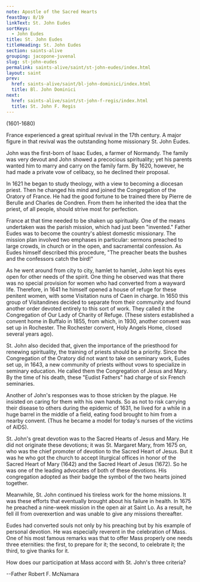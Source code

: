 ```yaml
---
note: Apostle of the Sacred Hearts
feastDay: 8/19
linkText: St. John Eudes
sortKeys:
  - John Eudes
title: St. John Eudes
titleHeading: St. John Eudes
section: saints-alive
grouping: jacopone-juvenal
slug: st-john-eudes
permalink: saints-alive/saint/st-john-eudes/index.html
layout: saint
prev:
  href: saints-alive/saint/bl-john-dominici/index.html
  title: Bl. John Dominici
next:
  href: saints-alive/saint/st-john-f-regis/index.html
  title: St. John F. Regis
---
```

(1601-1680)

France experienced a great spiritual revival in the 17th century. A major figure in that revival was the outstanding home missionary St. John Eudes.

John was the first-born of Isaac Eudes, a farmer of Normandy. The family was very devout and John showed a precocious spirituality; yet his parents wanted him to marry and carry on the family farm. By 1620, however, he had made a private vow of celibacy, so he declined their proposal.

In 1621 he began to study theology, with a view to becoming a diocesan priest. Then he changed his mind and joined the Congregation of the Oratory of France. He had the good fortune to be trained there by Pierre de Berulle and Charles de Condren. From them he inherited the idea that the priest, of all people, should strive most for perfection.

France at that time needed to be shaken up spiritually. One of the means undertaken was the parish mission, which had just been "invented." Father Eudes was to become the country's ablest domestic missionary. The mission plan involved two emphases in particular: sermons preached to large crowds, in church or in the open, and sacramental confession. As Eudes himself described this procedure, "The preacher beats the bushes and the confessors catch the bird!"

As he went around from city to city, hamlet to hamlet, John kept his eyes open for other needs of the spirit. One thing he observed was that there was no special provision for women who had converted from a wayward life. Therefore, in 1641 he himself opened a house of refuge for these penitent women, with some Visitation nuns of Caen in charge. In 1650 this group of Visitandines decided to separate from their community and found another order devoted entirely to this sort of work. They called it the Congregation of Our Lady of Charity of Refuge. (These sisters established a convent home in Buffalo in 1855, from which, in 1930, another convent was set up in Rochester. The Rochester convent, Holy Angels Home, closed several years ago).

St. John also decided that, given the importance of the priesthood for renewing spirituality, the training of priests should be a priority. Since the Congregation of the Oratory did not want to take on seminary work, Eudes set up, in 1643, a new community of priests without vows to specialize in seminary education. He called them the Congregation of Jesus and Mary. By the time of his death, these "Eudist Fathers" had charge of six French seminaries.

Another of John's responses was to those stricken by the plague. He insisted on caring for them with his own hands. So as not to risk carrying their disease to others during the epidemic of 1631, he lived for a while in a huge barrel in the middle of a field, eating food brought to him from a nearby convent. (Thus he became a model for today's nurses of the victims of AIDS).

St. John's great devotion was to the Sacred Hearts of Jesus and Mary. He did not originate these devotions; it was St. Margaret Mary, from 1675 on, who was the chief promoter of devotion to the Sacred Heart of Jesus. But it was he who got the church to accept liturgical offices in honor of the Sacred Heart of Mary (1642) and the Sacred Heart of Jesus (1672). So he was one of the leading advocates of both of these devotions. His congregation adopted as their badge the symbol of the two hearts joined together.

Meanwhile, St. John continued his tireless work for the home missions. It was these efforts that eventually brought about his failure in health. In 1675 he preached a nine-week mission in the open air at Saint Lo. As a result, he fell ill from overexertion and was unable to give any missions thereafter.

Eudes had converted souls not only by his preaching but by his example of personal devotion. He was especially reverent in the celebration of Mass. One of his most famous remarks was that to offer Mass properly one needs three eternities: the first, to prepare for it; the second, to celebrate it; the third, to give thanks for it.

How does our participation at Mass accord with St. John's three criteria?

\--Father Robert F. McNamara